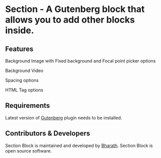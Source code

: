 # Section - A Gutenberg block that allows you to add other blocks inside.

## Features

Background Image with Fixed background and Focal point picker options

Background Video

Spacing options

HTML Tag options

## Requirements

Latest version of [Gutenberg](https://github.com/WordPress/gutenberg) plugin needs to be installed.

## Contributors & Developers

Section Block is maintained and developed by [Bharath](https://github.com/bharath/). Section Block is open source software.
